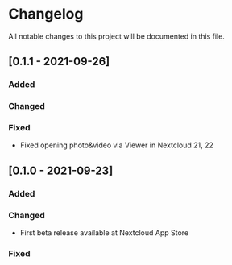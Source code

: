 # Changelog

All notable changes to this project will be documented in this file.

## [0.1.1 - 2021-09-26]

### Added

### Changed

### Fixed

- Fixed opening photo&video via Viewer in Nextcloud 21, 22

## [0.1.0 - 2021-09-23]

### Added

### Changed

- First beta release available at Nextcloud App Store

### Fixed

